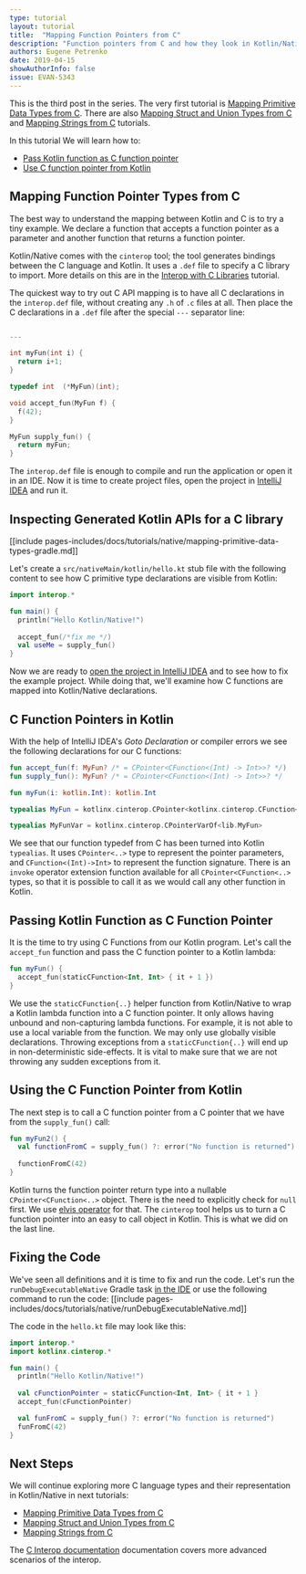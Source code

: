 ```yaml
---
type: tutorial
layout: tutorial
title:  "Mapping Function Pointers from C"
description: "Function pointers from C and how they look in Kotlin/Native"
authors: Eugene Petrenko 
date: 2019-04-15
showAuthorInfo: false
issue: EVAN-5343
---
```


This is the third post in the series. The very first tutorial is
[Mapping Primitive Data Types from C](mapping-primitive-data-types-from-c.html). There are also
[Mapping Struct and Union Types from C](mapping-struct-union-types-from-c.html) and 
[Mapping Strings from C](mapping-strings-from-c.html) tutorials.

In this tutorial We will learn how to:
- [Pass Kotlin function as C function pointer](#passing-kotlin-function-as-c-function-pointer)
- [Use C function pointer from Kotlin](#using-the-c-function-pointer-from-kotlin)


## Mapping Function Pointer Types from C

The best way to understand the mapping between Kotlin and C is to try a tiny 
example. We declare a function that accepts a function pointer as a parameter and 
another function that returns a function pointer. 

Kotlin/Native comes with the `cinterop` tool; the tool generates bindings between the C language and Kotlin.
It uses a `.def` file to specify a C library to import. More details on this are
in the [Interop with C Libraries](/docs/reference/native/c_interop.html) tutorial.
 
The quickest way to try out C API mapping is to have all C declarations in the
`interop.def` file, without creating any `.h` of `.c` files at all. Then place the C declarations 
in a `.def` file after the special `---` separator line:

<div class="sample" markdown="1" mode="c" theme="idea" data-highlight-only="1" auto-indent="false">

```c 

---

int myFun(int i) {
  return i+1;
}

typedef int  (*MyFun)(int);

void accept_fun(MyFun f) {
  f(42);
}

MyFun supply_fun() {
  return myFun;
}

``` 
</div>

The `interop.def` file is enough to compile and run the application or open it in an IDE.
Now it is time to create project files, open the project in
[IntelliJ IDEA](https://jetbrains.com/idea) and run it. 

## Inspecting Generated Kotlin APIs for a C library

[[include pages-includes/docs/tutorials/native/mapping-primitive-data-types-gradle.md]]

Let's create a `src/nativeMain/kotlin/hello.kt` stub file with the following content
to see how C primitive type declarations are visible from Kotlin:

<div class="sample" markdown="1" theme="idea" data-highlight-only>

```kotlin
import interop.*

fun main() {
  println("Hello Kotlin/Native!")
  
  accept_fun(/*fix me */)
  val useMe = supply_fun()
}
```
</div>

Now we are ready to
[open the project in IntelliJ IDEA](using-intellij-idea.html)
and to see how to fix the example project. While doing that,
we'll examine how C functions are mapped into Kotlin/Native declarations.

## C Function Pointers in Kotlin

With the help of IntelliJ IDEA's _Goto Declaration_ or
compiler errors we see the following declarations for our C functions:

<div class="sample" markdown="1" theme="idea" data-highlight-only="1" auto-indent="false">

```kotlin
fun accept_fun(f: MyFun? /* = CPointer<CFunction<(Int) -> Int>>? */)
fun supply_fun(): MyFun? /* = CPointer<CFunction<(Int) -> Int>>? */

fun myFun(i: kotlin.Int): kotlin.Int

typealias MyFun = kotlinx.cinterop.CPointer<kotlinx.cinterop.CFunction<(kotlin.Int) -> kotlin.Int>>

typealias MyFunVar = kotlinx.cinterop.CPointerVarOf<lib.MyFun>
```
</div>

We see that our function typedef from C has been turned into Kotlin `typealias`. It uses `CPointer<..>` type
to represent the pointer parameters, and `CFunction<(Int)->Int>` to represent the function signature. 
There is an `invoke` operator extension function available for all `CPointer<CFunction<..>` types, so that 
it is possible to call it as we would call any other function in Kotlin. 

## Passing Kotlin Function as C Function Pointer

It is the time to try using C Functions from our Kotlin program. Let's call the `accept_fun`
function and pass the C function pointer to a Kotlin lambda:
<div class="sample" markdown="1" theme="idea" data-highlight-only="1" auto-indent="false">

```kotlin
fun myFun() {
  accept_fun(staticCFunction<Int, Int> { it + 1 })
}

```
</div>

We use the `staticCFunction{..}` helper function from Kotlin/Native to wrap a Kotlin lambda function into a C function pointer.
It only allows having unbound and non-capturing lambda functions. For example, it is not able
to use a local variable from the function. We may only use globally visible declarations. Throwing exceptions
from a `staticCFunction{..}` will end up in non-deterministic side-effects. It is vital to make sure that we are not 
throwing any sudden exceptions from it.

## Using the C Function Pointer from Kotlin

The next step is to call a C function pointer from a C pointer that we have from the `supply_fun()` call:

<div class="sample" markdown="1" theme="idea" data-highlight-only="1" auto-indent="false">

```kotlin
fun myFun2() {
  val functionFromC = supply_fun() ?: error("No function is returned")
  
  functionFromC(42)
}

```
</div>

Kotlin turns the function pointer return type into a nullable `CPointer<CFunction<..>` object. There is the need
to explicitly check for `null` first. We use [elvis operator](../../reference/null-safety.html) for that.
The `cinterop` tool helps us to turn a C function pointer into an easy to call object in Kotlin. This is
what we did on the last line.


## Fixing the Code

We've seen all definitions and it is time to fix and run the code.
Let's run the `runDebugExecutableNative` Gradle task [in the IDE](using-intellij-idea.html)
or use the following command to run the code:
[[include pages-includes/docs/tutorials/native/runDebugExecutableNative.md]]

The code in the `hello.kt` file may look like this:
<div class="sample" markdown="1" theme="idea" data-highlight-only>

```kotlin
import interop.*
import kotlinx.cinterop.*

fun main() {
  println("Hello Kotlin/Native!")
 
  val cFunctionPointer = staticCFunction<Int, Int> { it + 1 }
  accept_fun(cFunctionPointer)

  val funFromC = supply_fun() ?: error("No function is returned")
  funFromC(42)
}
```
</div>


## Next Steps

We will continue exploring more C language types and their representation in Kotlin/Native
in next tutorials:
- [Mapping Primitive Data Types from C](mapping-primitive-data-types-from-c.html)
- [Mapping Struct and Union Types from C](mapping-struct-union-types-from-c.html)
- [Mapping Strings from C](mapping-strings-from-c.html)

The [C Interop documentation](https://github.com/JetBrains/kotlin-native/blob/master/INTEROP.md)
documentation covers more advanced scenarios of the interop.
